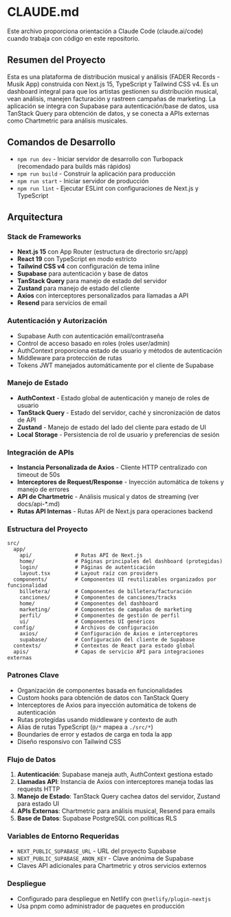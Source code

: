 # CLAUDE.md

Este archivo proporciona orientación a Claude Code (claude.ai/code) cuando trabaja con código en este repositorio.

## Resumen del Proyecto

Esta es una plataforma de distribución musical y análisis (FADER Records - Musik App) construida con Next.js 15, TypeScript y Tailwind CSS v4. Es un dashboard integral para que los artistas gestionen su distribución musical, vean análisis, manejen facturación y rastreen campañas de marketing. La aplicación se integra con Supabase para autenticación/base de datos, usa TanStack Query para obtención de datos, y se conecta a APIs externas como Chartmetric para análisis musicales.

## Comandos de Desarrollo

- `npm run dev` - Iniciar servidor de desarrollo con Turbopack (recomendado para builds más rápidos)
- `npm run build` - Construir la aplicación para producción
- `npm run start` - Iniciar servidor de producción
- `npm run lint` - Ejecutar ESLint con configuraciones de Next.js y TypeScript

## Arquitectura

### Stack de Frameworks
- **Next.js 15** con App Router (estructura de directorio src/app)
- **React 19** con TypeScript en modo estricto
- **Tailwind CSS v4** con configuración de tema inline
- **Supabase** para autenticación y base de datos
- **TanStack Query** para manejo de estado del servidor
- **Zustand** para manejo de estado del cliente
- **Axios** con interceptores personalizados para llamadas a API
- **Resend** para servicios de email

### Autenticación y Autorización
- Supabase Auth con autenticación email/contraseña
- Control de acceso basado en roles (roles user/admin)
- AuthContext proporciona estado de usuario y métodos de autenticación
- Middleware para protección de rutas
- Tokens JWT manejados automáticamente por el cliente de Supabase

### Manejo de Estado
- **AuthContext** - Estado global de autenticación y manejo de roles de usuario
- **TanStack Query** - Estado del servidor, caché y sincronización de datos de API
- **Zustand** - Manejo de estado del lado del cliente para estado de UI
- **Local Storage** - Persistencia de rol de usuario y preferencias de sesión

### Integración de APIs
- **Instancia Personalizada de Axios** - Cliente HTTP centralizado con timeout de 50s
- **Interceptores de Request/Response** - Inyección automática de tokens y manejo de errores
- **API de Chartmetric** - Análisis musical y datos de streaming (ver docs/api-*.md)
- **Rutas API Internas** - Rutas API de Next.js para operaciones backend

### Estructura del Proyecto
```
src/
  app/
    api/              # Rutas API de Next.js
    home/             # Páginas principales del dashboard (protegidas)
    login/            # Páginas de autenticación
    layout.tsx        # Layout raíz con providers
  components/         # Componentes UI reutilizables organizados por funcionalidad
    billetera/        # Componentes de billetera/facturación
    canciones/        # Componentes de canciones/tracks
    home/             # Componentes del dashboard
    marketing/        # Componentes de campañas de marketing
    perfil/           # Componentes de gestión de perfil
    ui/               # Componentes UI genéricos
  config/             # Archivos de configuración
    axios/            # Configuración de Axios e interceptores
    supabase/         # Configuración del cliente de Supabase
  contexts/           # Contextos de React para estado global
  apis/               # Capas de servicio API para integraciones externas
```

### Patrones Clave
- Organización de componentes basada en funcionalidades
- Custom hooks para obtención de datos con TanStack Query
- Interceptores de Axios para inyección automática de tokens de autenticación
- Rutas protegidas usando middleware y contexto de auth
- Alias de rutas TypeScript (`@/*` mapea a `./src/*`)
- Boundaries de error y estados de carga en toda la app
- Diseño responsivo con Tailwind CSS

### Flujo de Datos
1. **Autenticación**: Supabase maneja auth, AuthContext gestiona estado
2. **Llamadas API**: Instancia de Axios con interceptores maneja todas las requests HTTP
3. **Manejo de Estado**: TanStack Query cachea datos del servidor, Zustand para estado UI
4. **APIs Externas**: Chartmetric para análisis musical, Resend para emails
5. **Base de Datos**: Supabase PostgreSQL con políticas RLS

### Variables de Entorno Requeridas
- `NEXT_PUBLIC_SUPABASE_URL` - URL del proyecto Supabase
- `NEXT_PUBLIC_SUPABASE_ANON_KEY` - Clave anónima de Supabase
- Claves API adicionales para Chartmetric y otros servicios externos

### Despliegue
- Configurado para despliegue en Netlify con `@netlify/plugin-nextjs`
- Usa pnpm como administrador de paquetes en producción